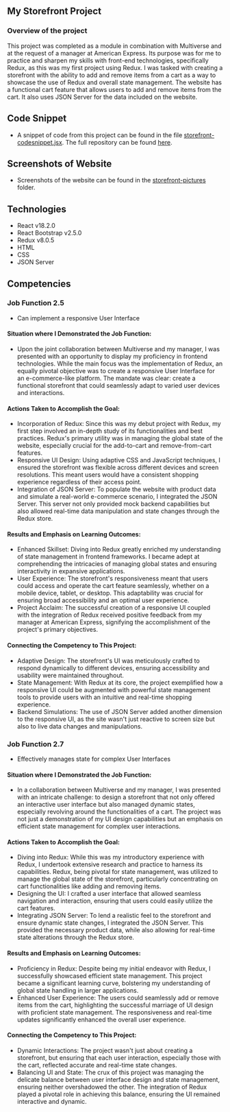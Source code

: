 ## My Storefront Project
### Overview of the project
This project was completed as a module in combination with Multiverse and at the request of a manager at American Express. Its purpose was for me to practice and sharpen my skills with front-end technologies, specifically Redux, as this was my first project using Redux. I was tasked with creating a storefront with the ability to add and remove items from a cart as a way to showcase the use of Redux and overall state management. The website has a functional cart feature that allows users to add and remove items from the cart. It also uses JSON Server for the data included on the website.

## Code Snippet
- A snippet of code from this project can be found in the file [storefront-codesnippet.jsx](./storefront-codesnippet.jsx/). The full repository can be found [here](https://github.com/JNelson1421/project_storefront).

## Screenshots of Website
- Screenshots of the website can be found in the [storefront-pictures](./storefront-pictures) folder.

## Technologies
- React v18.2.0
- React Bootstrap v2.5.0
- Redux v8.0.5
- HTML
- CSS
- JSON Server

## Competencies
### Job Function 2.5
- Can implement a responsive User Interface
#### Situation where I Demonstrated the Job Function:
- Upon the joint collaboration between Multiverse and my manager, I was presented with an opportunity to display my proficiency in frontend technologies. While the main focus was the implementation of Redux, an 
  equally pivotal objective was to create a responsive User Interface for an e-commerce-like platform. The mandate was clear: create a functional storefront that could seamlessly adapt to varied user devices and 
  interactions.
#### Actions Taken to Accomplish the Goal: 
- Incorporation of Redux: Since this was my debut project with Redux, my first step involved an in-depth study of its functionalities and best practices. Redux's primary utility was in managing the global state of the 
  website, especially crucial for the add-to-cart and remove-from-cart features.
- Responsive UI Design: Using adaptive CSS and JavaScript techniques, I ensured the storefront was flexible across different devices and screen resolutions. This meant users would have a consistent shopping experience 
  regardless of their access point.
- Integration of JSON Server: To populate the website with product data and simulate a real-world e-commerce scenario, I integrated the JSON Server. This server not only provided mock backend capabilities but also allowed 
  real-time data manipulation and state changes through the Redux store.
#### Results and Emphasis on Learning Outcomes:
- Enhanced Skillset: Diving into Redux greatly enriched my understanding of state management in frontend frameworks. I became adept at comprehending the intricacies of managing global states and ensuring interactivity in 
  expansive applications.
- User Experience: The storefront's responsiveness meant that users could access and operate the cart feature seamlessly, whether on a mobile device, tablet, or desktop. This adaptability was crucial for ensuring broad 
  accessibility and an optimal user experience.
- Project Acclaim: The successful creation of a responsive UI coupled with the integration of Redux received positive feedback from my manager at American Express, signifying the accomplishment of the project's primary 
  objectives.
#### Connecting the Competency to This Project:
- Adaptive Design: The storefront's UI was meticulously crafted to respond dynamically to different devices, ensuring accessibility and usability were maintained throughout.
- State Management: With Redux at its core, the project exemplified how a responsive UI could be augmented with powerful state management tools to provide users with an intuitive and real-time shopping experience.
- Backend Simulations: The use of JSON Server added another dimension to the responsive UI, as the site wasn't just reactive to screen size but also to live data changes and manipulations.

### Job Function 2.7
- Effectively manages state for complex User Interfaces
#### Situation where I Demonstrated the Job Function:
- In a collaboration between Multiverse and my manager, I was presented with an intricate challenge: to design a storefront that not only offered an interactive user interface but also managed dynamic states, 
  especially revolving around the functionalities of a cart. The project was not just a demonstration of my UI design capabilities but an emphasis on efficient state management for complex user interactions.
#### Actions Taken to Accomplish the Goal:
- Diving into Redux: While this was my introductory experience with Redux, I undertook extensive research and practice to harness its capabilities. Redux, being pivotal for state management, was utilized to manage the 
  global state of the storefront, particularly concentrating on cart functionalities like adding and removing items.
- Designing the UI: I crafted a user interface that allowed seamless navigation and interaction, ensuring that users could easily utilize the cart features.
- Integrating JSON Server: To lend a realistic feel to the storefront and ensure dynamic state changes, I integrated the JSON Server. This provided the necessary product data, while also allowing for real-time state 
  alterations through the Redux store.
#### Results and Emphasis on Learning Outcomes:
- Proficiency in Redux: Despite being my initial endeavor with Redux, I successfully showcased efficient state management. This project became a significant learning curve, bolstering my understanding of global state 
  handling in larger applications.
- Enhanced User Experience: The users could seamlessly add or remove items from the cart, highlighting the successful marriage of UI design with proficient state management. The responsiveness and real-time updates 
  significantly enhanced the overall user experience.
#### Connecting the Competency to This Project:
- Dynamic Interactions: The project wasn't just about creating a storefront, but ensuring that each user interaction, especially those with the cart, reflected accurate and real-time state changes.
- Balancing UI and State: The crux of this project was managing the delicate balance between user interface design and state management, ensuring neither overshadowed the other. The integration of Redux played a pivotal 
  role in achieving this balance, ensuring the UI remained interactive and dynamic.
